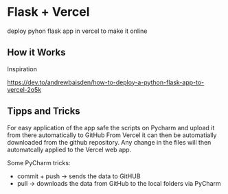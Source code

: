 # Flask + Vercel

 deploy pyhon flask app in vercel to make it online
 
 ## How it Works
 Inspiration
 
 https://dev.to/andrewbaisden/how-to-deploy-a-python-flask-app-to-vercel-2o5k
 

  ## Tipps and Tricks
  For easy application of the app safe the scripts on Pycharm and upload it from there automatically to GitHub
  From Vercel it can then be automatially downloaded from the github repository. Any change in the files will
  then automatcally applied to the Vercel web app.
  
  Some PyCharm tricks:
  
  - commit + push   -> sends the data to GitHUB
  - pull  -> downloads the data from GitHub to the local folders via PyCharm